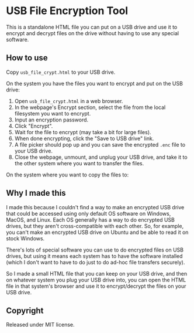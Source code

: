 # USB File Encryption Tool

This is a standalone HTML file you can put on a USB drive and use it to encrypt and decrypt files on the drive without having to use any special software.

## How to use

Copy `usb_file_crypt.html` to your USB drive.

On the system you have the files you want to encrypt and put on the USB drive:

1. Open `usb_file_crypt.html` in a web browser.
2. In the webpage's Encrypt section, select the file from the local filesystem you want to encrypt.
3. Input an encryption password.
4. Click "Encrypt".
5. Wait for the file to encrypt (may take a bit for large files).
6. When done encrypting, click the "Save to USB drive" link.
7. A file picker should pop up and you can save the encrypted `.enc` file to your USB drive.
8. Close the webpage, unmount, and unplug your USB drive, and take it to the other system where you want to transfer the files.

On the system where you want to copy the files to:

## Why I made this

I made this because I couldn't find a way to make an encrypted USB drive that could be accessed using only default OS software on Windows, MacOS, and Linux. Each OS generally has a way to do encrypted USB drives, but they aren't cross-compatible with each other. So, for example, you can't make an encrypted USB drive on Ubuntu and be able to read it on stock Windows.

There's lots of special software you can use to do encrypted files on USB drives, but using it means each system has to have the software installed (which I don't want to have to do just to do ad-hoc file transfers securely).

So I made a small HTML file that you can keep on your USB drive, and then on whatever system you plug your USB drive into, you can open the HTML file in that system's browser and use it to encrypt/decrypt the files on your USB drive.

## Copyright

Released under MIT license.
